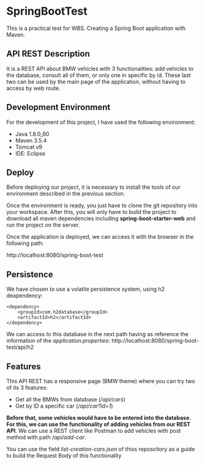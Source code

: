 # SpringBootTest
This is a practical test for WBS. Creating a Spring Boot application with Maven.

## API REST Description
It is a REST API about BMW vehicles with 3 functionalities: add vehicles to the database, consult all of them, or only one in specific by id. These last two can be used by the main page of the application, without having to access by web route.

## Development Environment
For the development of this project, I have used the following environment:
- Java 1.8.0_60
- Maven 3.5.4
- Tomcat v9
- IDE: Eclipse

## Deploy
Before deploying our project, it is necessary to install the tools of our environment described in the previous section.

Once the environment is ready, you just have to clone the git repository into your workspace. After this, you will only have to build the project to download all maven dependencies including **spring-boot-starter-web** and run the project on the server.

Once the application is deployed, we can access it with the browser in the following path:

http://localhost:8080/spring-boot-test

## Persistence
We have chosen to use a volatile persistence system, using h2 deapendency:
```
<dependency>
    <groupId>com.h2database</groupId>
    <artifactId>h2</artifactId>
</dependency>
```
We can access to this database in the next path having as reference the information of the *application.properties*:
http://localhost:8080/spring-boot-test/api/h2

## Features
This API REST has a responsive page (BMW theme) where you can try two of its 3 features:
- Get all the BMWs from database (*/api/cars*)
- Get by ID a specific car (*/api/car?id=1*)

**Before that, some vehicles would have to be entered into the database. For this, we can use the functionality of adding vehicles from our REST API**. We can use a REST client like Postman to add vehicles with post method with path */api/add-car*.

You can use the field *list-creation-cars.json* of thiss reposcitory as a guide to build the Request Body of this functionality



